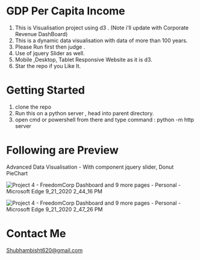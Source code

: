 # GDP Per Capita Income
1. This is Visualisation project using d3 . (Note i'll update with Corporate Revenue DashBoard)
2. This is a dynamic data visualisation with data of more than 100 years. 
3. Please Run first then judge .
4. Use of jquery Slider as well.
5. Mobile ,Desktop, Tablet Responsive Website as it is d3.
6. Star the repo if you Like It.

# Getting Started
1. clone the repo
2. Run this on a python server , head into parent directory.
3. open cmd or powershell from there and type command
    : python -m http server
   
# Following are Preview   

Advanced Data Visualisation - With component jquery slider, Donut PieChart

![Project 4 - FreedomCorp Dashboard and 9 more pages - Personal - Microsoft​ Edge 9_21_2020 2_44_16 PM](https://user-images.githubusercontent.com/43784961/93750948-eb487e00-fc19-11ea-9392-fb803475edfe.png)


![Project 4 - FreedomCorp Dashboard and 9 more pages - Personal - Microsoft​ Edge 9_21_2020 2_47_26 PM](https://user-images.githubusercontent.com/43784961/93750963-f0a5c880-fc19-11ea-9e8b-8c9eb2eb581f.png)




# Contact Me
 Shubhambisht620@gmail.com
